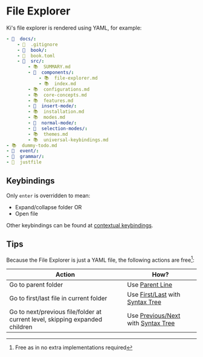 # File Explorer

Ki's file explorer is rendered using YAML, for example:

```yaml
- 📂  docs/:
    - 🙈  .gitignore
    - 📁  book/:
    - 📄  book.toml
    - 📂  src/:
        - 📚  SUMMARY.md
        - 📂  components/:
            - 📚  file-explorer.md
            - 📚  index.md
        - 📚  configurations.md
        - 📚  core-concepts.md
        - 📚  features.md
        - 📁  insert-mode/:
        - 📚  installation.md
        - 📚  modes.md
        - 📁  normal-mode/:
        - 📁  selection-modes/:
        - 📚  themes.md
        - 📚  universal-keybindings.md
- 📚  dummy-todo.md
- 📁  event/:
- 📁  grammar/:
- 📄  justfile
```

## Keybindings

Only `enter` is overridden to mean:

- Expand/collapse folder OR
- Open file

Other keybindings can be found at [contextual keybindings](../normal-mode/space-menu.md#file-explorer-actions).

## Tips

Because the File Explorer is just a YAML file, the following actions are free[^1]:

| Action                                                                        | How?                                         |
| ----------------------------------------------------------------------------- | -------------------------------------------- |
| Go to parent folder                                                           | Use [Parent Line][1]                         |
| Go to first/last file in current folder                                       | Use [First/Last][2] with [Syntax Tree][3]    |
| Go to next/previous file/folder at current level, skipping expanded children | Use [Previous/Next][4] with [Syntax Tree][3] |

[^1]: Free as in no extra implementations required

[1]: ../normal-mode/core-movements.md#parent-line
[2]: ../normal-mode/core-movements.md#firstlast
[3]: ../normal-mode/selection-modes/syntax-tree-based.md#syntax-tree
[4]: ../normal-mode/core-movements.md#nextprevious
